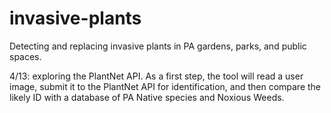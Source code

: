 # invasive-plants
Detecting and replacing invasive plants in PA gardens, parks, and public spaces.

4/13: exploring the PlantNet API. As a first step, the tool will read a user image, submit it to the PlantNet API for identification, and then compare the likely ID with a database of PA Native species and Noxious Weeds. 
